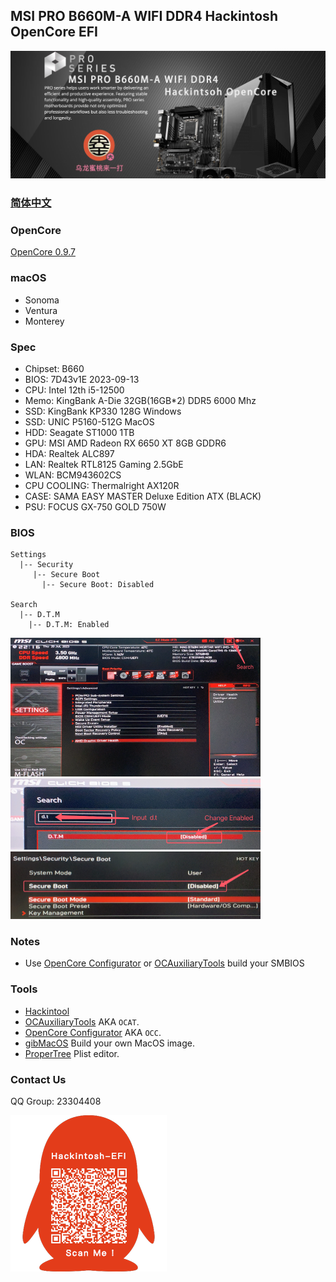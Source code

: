 ## MSI PRO B660M-A WIFI DDR4 Hackintosh OpenCore EFI

![image](Screenshot/Motherbord.jpg)

### [简体中文](README.zh_CN.md)


### OpenCore

[OpenCore 0.9.7](https://github.com/acidanthera/OpenCorePkg)


### macOS

- Sonoma
- Ventura
- Monterey


### Spec

- Chipset: B660
- BIOS: 7D43v1E 2023-09-13
- CPU: Intel 12th i5-12500
- Memo: KingBank A-Die 32GB(16GB*2) DDR5 6000 Mhz
- SSD: KingBank  KP330 128G Windows
- SSD: UNIC P5160-512G MacOS
- HDD: Seagate ST1000 1TB
- GPU: MSI AMD Radeon RX 6650 XT 8GB GDDR6
- HDA: Realtek ALC897
- LAN: Realtek RTL8125 Gaming  2.5GbE
- WLAN: BCM943602CS
- CPU COOLING: Thermalright AX120R
- CASE:  SAMA EASY MASTER Deluxe Edition ATX (BLACK)
- PSU:  FOCUS GX-750 GOLD 750W


### BIOS

```
Settings
  |-- Security
     |-- Secure Boot
       |-- Secure Boot: Disabled
       
Search
  |-- D.T.M
    |-- D.T.M: Enabled
```

<img src="Screenshot/Search.png" alt="image" style="zoom:50%;" />

<img src="Screenshot/D.T.M.png" alt="image" style="zoom:50%;" />

<img src="Screenshot/SecureBoot.png" alt="image" style="zoom:50%;" />



### Notes

 - Use [OpenCore Configurator](https://mackie100projects.altervista.org/opencore-configurator/) or [OCAuxiliaryTools](https://github.com/ic005k/OCAuxiliaryTools) build your SMBIOS


### Tools

- [Hackintool](https://github.com/headkaze/Hackintool) 
- [OCAuxiliaryTools](https://github.com/ic005k/OCAuxiliaryTools) AKA `OCAT`.
- [OpenCore Configurator](https://mackie100projects.altervista.org/opencore-configurator/) AKA `OCC`.
- [gibMacOS](https://github.com/corpnewt/gibMacOS) Build your own MacOS image.
- [ProperTree](https://github.com/corpnewt/ProperTree) Plist editor.


### Contact Us

QQ Group: 23304408

![image](Screenshot/QRCode.png)
